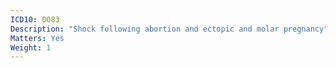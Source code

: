 ```yaml
---
ICD10: O083
Description: "Shock following abortion and ectopic and molar pregnancy"
Matters: Yes
Weight: 1
---
```


